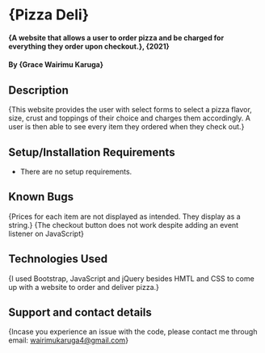 # {Pizza Deli}

#### {A website that allows a user to order pizza and be charged for everything they order upon checkout.}, {2021}

#### By **{Grace Wairimu Karuga}**

## Description

{This website provides the user with select forms to select a pizza flavor, size, crust and toppings of their choice and charges them accordingly. A user is then able to see every item they ordered when they check out.}

## Setup/Installation Requirements

- There are no setup requirements.

## Known Bugs

{Prices for each item are not displayed as intended. They display as a string.}
{The checkout button does not work despite adding an event listener on JavaScript}

## Technologies Used

{I used Bootstrap, JavaScript and jQuery besides HMTL and CSS to come up with a website to order and deliver pizza.}

## Support and contact details

{Incase you experience an issue with the code, please contact me through email: wairimukaruga4@gmail.com}
